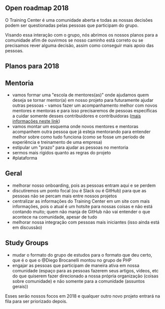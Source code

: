 ## Open roadmap 2018

O Training Center é uma comunidade aberta e todas as nossas decisões podem ser questionadas pelas pessoas que participam do grupo.

Visando essa interação com o grupo, nós abrimos os nossos planos para a comunidade afim de ouvirmos se nosso caminho está correto ou se precisamos rever alguma decisão, assim como conseguir mais apoio das pessoas.

## Planos para 2018

## Mentoria

- vamos formar uma "escola de mentores(as)" onde ajudamos quem deseja se tornar mentor(a) em nosso projeto para futuramente ajudar outras pessoas - vamos fazer um acompanhamento melhor com novos mentores e mentoras e para isso precisaremos de pessoas específicas a cuidar somente desses contribuidores e contribuidoras ([mais informações neste link](https://medium.com/trainingcenter/o-mentoria-está-sendo-congelado-941402491513))
- vamos montar um esquema onde novos mentores e mentoras acompanhem outra pessoa que já esteja mentorando para entender melhor sobre como tudo funciona (como se fosse um período de experiência e treinamento de uma empresa)
- estipular um "prazo" para ajudar as pessoas no mentoria
- sermos mais rígidos quanto as regras do projeto
- #plataforma

## Geral

- melhorar nosso onboarding, pois as pessoas entram aqui e se perdem
- discutiremos um ponto focal (ou é Slack ou é GitHub) para que as pessoas não se percam mais entre nossos projetos
- centralizar as informações do Training Center em um site com mais informações, pois o atual é um hotsite para nossas coisas e não está contando muito; quem não manja de GitHub não vai entender o que acontece na comunidade, apesar de tudo
- melhorar nossa integração com pessoas mais iniciantes (isso ainda está em discussão)

## Study Groups

- mudar o formato do grupo de estudos para o formato que deu certo, que é o que o @Diego Brocanelli montou no grupo de PHP
- engajar as pessoas que participam de maneira ativa em nossa comunidade (espaço para as pessoas fazerem seus artigos, vídeos, etc do que quiserem fazer direcionado a nossa própria organização (coisas sobre comunidade) e não somente para a comunidade (assuntos gerais))

Esses serão nossos focos em 2018 e qualquer outro novo projeto entrará na fila para ser priorizado depois.
